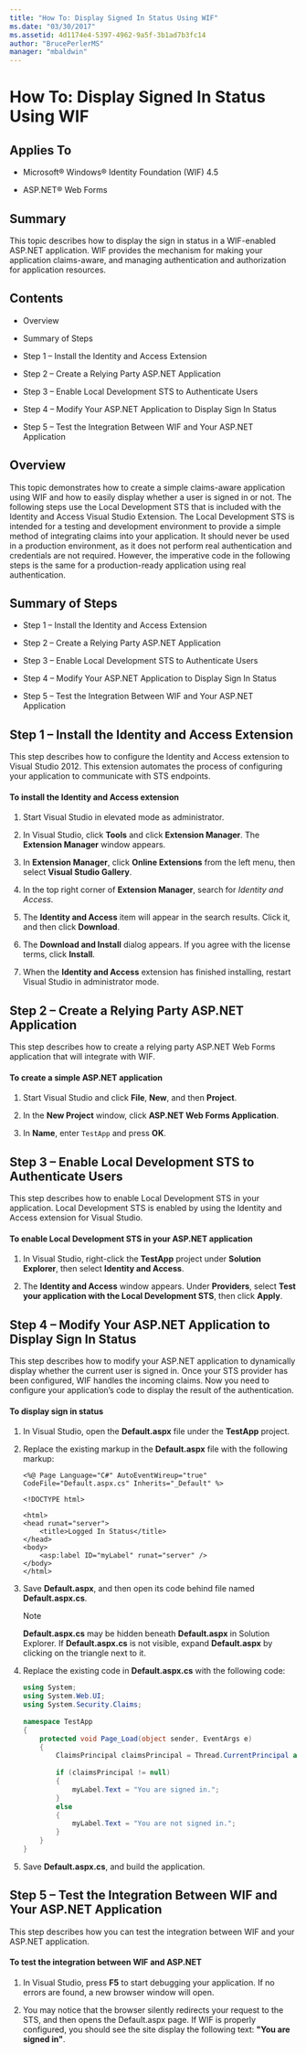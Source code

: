 ```yaml
---
title: "How To: Display Signed In Status Using WIF"
ms.date: "03/30/2017"
ms.assetid: 4d1174e4-5397-4962-9a5f-3b1ad7b3fc14
author: "BrucePerlerMS"
manager: "mbaldwin"
---
```

# How To: Display Signed In Status Using WIF
## Applies To  
  
-   Microsoft® Windows® Identity Foundation (WIF) 4.5  
  
-   ASP.NET® Web Forms  
  
## Summary  
 This topic describes how to display the sign in status in a WIF-enabled ASP.NET application. WIF provides the mechanism for making your application claims-aware, and managing authentication and authorization for application resources.  
  
## Contents  
  
-   Overview  
  
-   Summary of Steps  
  
-   Step 1 – Install the Identity and Access Extension  
  
-   Step 2 – Create a Relying Party ASP.NET Application  
  
-   Step 3 – Enable Local Development STS to Authenticate Users  
  
-   Step 4 – Modify Your ASP.NET Application to Display Sign In Status  
  
-   Step 5 – Test the Integration Between WIF and Your ASP.NET Application  
  
## Overview  
 This topic demonstrates how to create a simple claims-aware application using WIF and how to easily display whether a user is signed in or not. The following steps use the Local Development STS that is included with the Identity and Access Visual Studio Extension. The Local Development STS is intended for a testing and development environment to provide a simple method of integrating claims into your application. It should never be used in a production environment, as it does not perform real authentication and credentials are not required. However, the imperative code in the following steps is the same for a production-ready application using real authentication.  
  
## Summary of Steps  
  
-   Step 1 – Install the Identity and Access Extension  
  
-   Step 2 – Create a Relying Party ASP.NET Application  
  
-   Step 3 – Enable Local Development STS to Authenticate Users  
  
-   Step 4 – Modify Your ASP.NET Application to Display Sign In Status  
  
-   Step 5 – Test the Integration Between WIF and Your ASP.NET Application  
  
## Step 1 – Install the Identity and Access Extension  
 This step describes how to configure the Identity and Access extension to Visual Studio 2012. This extension automates the process of configuring your application to communicate with STS endpoints.  
  
#### To install the Identity and Access extension  
  
1.  Start Visual Studio in elevated mode as administrator.  
  
2.  In Visual Studio, click **Tools** and click **Extension Manager**. The **Extension Manager** window appears.  
  
3.  In **Extension Manager**, click **Online Extensions** from the left menu, then select **Visual Studio Gallery**.  
  
4.  In the top right corner of **Extension Manager**, search for *Identity and Access*.  
  
5.  The **Identity and Access** item will appear in the search results. Click it, and then click **Download**.  
  
6.  The **Download and Install** dialog appears. If you agree with the license terms, click **Install**.  
  
7.  When the **Identity and Access** extension has finished installing, restart Visual Studio in administrator mode.  
  
## Step 2 – Create a Relying Party ASP.NET Application  
 This step describes how to create a relying party ASP.NET Web Forms application that will integrate with WIF.  
  
#### To create a simple ASP.NET application  
  
1.  Start Visual Studio and click **File**, **New**, and then **Project**.  
  
2.  In the **New Project** window, click **ASP.NET Web Forms Application**.  
  
3.  In **Name**, enter `TestApp` and press **OK**.  
  
## Step 3 – Enable Local Development STS to Authenticate Users  
 This step describes how to enable Local Development STS in your application. Local Development STS is enabled by using the Identity and Access extension for Visual Studio.  
  
#### To enable Local Development STS in your ASP.NET application  
  
1.  In Visual Studio, right-click the **TestApp** project under **Solution Explorer**, then select **Identity and Access**.  
  
2.  The **Identity and Access** window appears. Under **Providers**, select **Test your application with the Local Development STS**, then click **Apply**.  
  
## Step 4 – Modify Your ASP.NET Application to Display Sign In Status  
 This step describes how to modify your ASP.NET application to dynamically display whether the current user is signed in. Once your STS provider has been configured, WIF handles the incoming claims. Now you need to configure your application’s code to display the result of the authentication.  
  
#### To display sign in status  
  
1.  In Visual Studio, open the **Default.aspx** file under the **TestApp** project.  
  
2.  Replace the existing markup in the **Default.aspx** file with the following markup:  
  
    ```  
    <%@ Page Language="C#" AutoEventWireup="true" CodeFile="Default.aspx.cs" Inherits="_Default" %>  
  
    <!DOCTYPE html>  
  
    <html>  
    <head runat="server">  
        <title>Logged In Status</title>  
    </head>  
    <body>  
        <asp:label ID="myLabel" runat="server" />  
    </body>  
    </html>  
    ```  
  
3.  Save **Default.aspx**, and then open its code behind file named **Default.aspx.cs**.  
  
    > [!NOTE]
    >  **Default.aspx.cs** may be hidden beneath **Default.aspx** in Solution Explorer. If **Default.aspx.cs** is not visible, expand **Default.aspx** by clicking on the triangle next to it.  
  
4.  Replace the existing code in **Default.aspx.cs** with the following code:  
  
    ```csharp  
    using System;  
    using System.Web.UI;  
    using System.Security.Claims;  
  
    namespace TestApp  
    {  
        protected void Page_Load(object sender, EventArgs e)  
        {  
            ClaimsPrincipal claimsPrincipal = Thread.CurrentPrincipal as ClaimsPrincipal;  
  
            if (claimsPrincipal != null)  
            {  
                myLabel.Text = "You are signed in.";  
            }  
            else  
            {  
                myLabel.Text = "You are not signed in.";  
            }  
        }  
    }  
    ```  
  
5.  Save **Default.aspx.cs**, and build the application.  
  
## Step 5 – Test the Integration Between WIF and Your ASP.NET Application  
 This step describes how you can test the integration between WIF and your ASP.NET application.  
  
#### To test the integration between WIF and ASP.NET  
  
1.  In Visual Studio, press **F5** to start debugging your application. If no errors are found, a new browser window will open.  
  
2.  You may notice that the browser silently redirects your request to the STS, and then opens the Default.aspx page. If WIF is properly configured, you should see the site display the following text: **"You are signed in"**.
